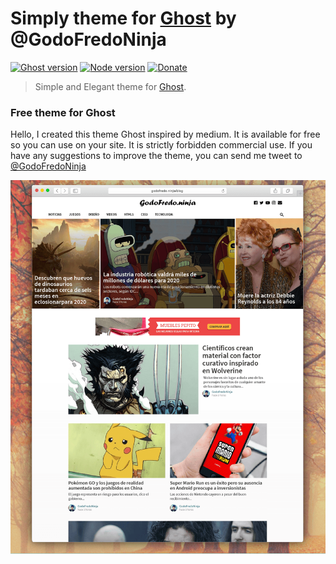 # Simply theme for [Ghost](https://github.com/tryghost/ghost/) by @GodoFredoNinja

[![Ghost version](https://img.shields.io/badge/Ghost-0.11.x-brightgreen.svg?style=flat-square)](https://ghost.org/)
[![Node version](https://img.shields.io/node/v/uno-zen.svg?style=flat-square)](https://nodejs.org/en/)
[![Donate](https://img.shields.io/badge/donate-paypal-blue.svg?style=flat-square)](http://bit.ly/DonateMapacheGhost)

> Simple and Elegant theme for [Ghost](https://github.com/tryghost/ghost/).

### Free theme for Ghost

Hello, I created this theme Ghost inspired by medium. It is available for free so you can use on your site. It is strictly forbidden commercial use. If you have any suggestions to improve the theme,  you can send me tweet to [@GodoFredoNinja](http://bit.ly/tw-GodoFredoNinja)

![](./simply-screenshot.png)
